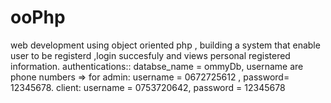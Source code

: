 # ooPhp
web development using object oriented php , building a system that enable user to be registerd ,login succesfuly and views personal registered information.
authentications:: databse_name = ommyDb,   username are phone numbers =>  for admin:  username = 0672725612 , password= 12345678.
client: username = 0753720642, password = 12345678
